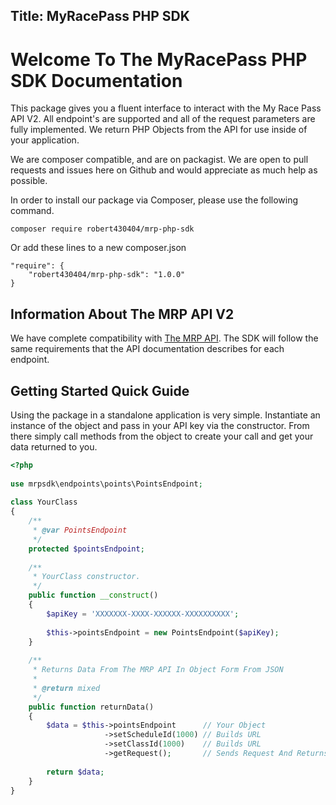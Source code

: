 Title: MyRacePass PHP SDK
---
# Welcome To The MyRacePass PHP SDK Documentation

This package gives you a fluent interface to interact with the My Race Pass API V2. All endpoint's are supported and all of the request parameters are fully implemented. We return PHP Objects from the API for use inside of your application. 

We are composer compatible, and are on packagist. We are open to pull requests and issues here on Github and would appreciate as much help as possible.

In order to install our package via Composer, please use the following command. 

    composer require robert430404/mrp-php-sdk

Or add these lines to a new composer.json
    
    "require": {
        "robert430404/mrp-php-sdk": "1.0.0"
    }

## Information About The MRP API V2

We have complete compatibility with [The MRP API](http://www.myracepass.com/developers/api/). The SDK will follow the same requirements that the API documentation describes for each endpoint.

## Getting Started Quick Guide

Using the package in a standalone application is very simple. Instantiate an instance of the object and pass in your API key via the constructor. From there simply call methods from the object to create your call and get your data returned to you.

```php
<?php
     
use mrpsdk\endpoints\points\PointsEndpoint;
     
class YourClass
{
    /**
     * @var PointsEndpoint
     */
    protected $pointsEndpoint;
    
    /**
     * YourClass constructor.
     */
    public function __construct()
    {
        $apiKey = 'XXXXXXX-XXXX-XXXXXX-XXXXXXXXXX';
             
        $this->pointsEndpoint = new PointsEndpoint($apiKey);
    }
    
    /**
     * Returns Data From The MRP API In Object Form From JSON
     * 
     * @return mixed
     */
    public function returnData()
    {
        $data = $this->pointsEndpoint      // Your Object
                     ->setScheduleId(1000) // Builds URL
                     ->setClassId(1000)    // Builds URL
                     ->getRequest();       // Sends Request And Returns Data
            
        return $data;
    }
}
```
